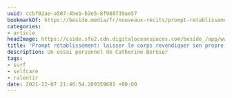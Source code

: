 ```yaml
---
uuid: ccbf02ae-a507-4beb-b2e5-8f988739ae57
bookmarkOf: https://beside.media/fr/nouveaux-recits/prompt-retablissement/
categories:
- article
headImage: https://cside.sfo2.cdn.digitaloceanspaces.com/beside_/app/www/2021/11/BESIDE_NewNarrative_CathBernier_5.jpg
title: 'Prompt rétablissement: laisser le corps revendiquer son propre rythme'
description: Un essai personnel de Catherine Bernier
tags:
- surf
- selfcare
- ralentir
date: 2021-12-07 21:46:54.209359681 +00:00
---
```


